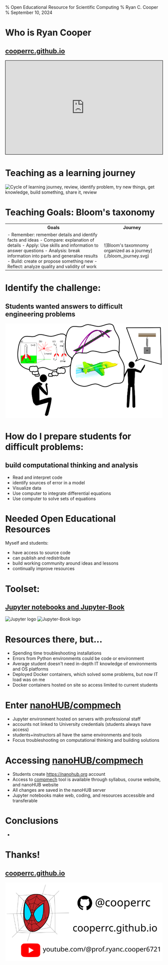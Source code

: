 % Open Educational Resource for Scientific Computing
% Ryan C. Cooper
% September 10, 2024

# Who is Ryan Cooper
## [cooperrc.github.io](https://cooperrc.github.io)

<iframe src="https://cooperrc.github.io" width="100%" height="300" style="border:1px
solid black;">
</iframe>

# Teaching as a learning journey

![Cycle of learning journey, review, identify problem, try new things,
get knowledge, build something, share it,
review](https://cooperrc.github.io/_images/learning-journey.svg)

# Teaching Goals: Bloom's taxonomy

<table>
<tr>
<th>Goals</th>
<th>Journey</th>
</tr>
<tr>
<td style="vertical-align:top">
- Remember: remember details and identify facts and ideas
- Compare: explanation of details
- Apply: Use skills and information to answer questions 
- Analysis: break information into parts and generalise results
- Build: create or propose something new 
- Reflect: analyze quality and validity of work
</td>
<td>
![Bloom's taxomnomy organized as a journey](./bloom_journey.svg)
</td>
</tr>
</table>

# Identify the challenge: 
## Students wanted answers to difficult engineering problems

![Students identify interesting problems for engineers](./student_thinking.svg)

# How do I prepare students for difficult problems:
## build computational thinking and analysis

- Read and interpret code
- identify sources of error in a model
- Visualize data
- Use computer to integrate differential equations
- Use computer to solve sets of equations

# Needed Open Educational Resources

Myself and students:

- have access to source code
- can publish and redistribute
- build working community around ideas and lessons
- continually improve resources

# Toolset:
## [Jupyter notebooks and Jupyter-Book](https://cooperrc.github.io/computational-mechanics)

![Jupyter
logo](https://upload.wikimedia.org/wikipedia/commons/thumb/3/38/Jupyter_logo.svg/1767px-Jupyter_logo.svg.png)
![Jupyter-Book
logo](https://jupyterbook.org/en/stable/_images/logo-square.svg)

# Resources there, but...

- Spending time troubleshooting installations
- Errors from Python environments could be code or environment
- Average student doesn't need in-depth IT knowledge of environments and
  OS platforms
- Deployed Docker containers, which solved some problems, but now IT
  load was on me
- Docker containers hosted on site so access limited to current students
  
# Enter [nanoHUB/compmech](https://nanohub.org/tools/compmech)

- Jupyter environment hosted on servers with professional staff
- accounts not linked to University credentials (students always have access)
- students+instructors all have the same environments and tools
- Focus troubleshooting on computational thinking and building solutions

# Accessing [nanoHUB/compmech](https://nanohub.org/tools/compmech)

- Students create <https://nanohub.org> account
- Access to [compmech](https://nanohub.org/tools/compmech) tool is
  available through syllabus, course website, and nanoHUB website
- All changes are saved in the nanoHUB server
- Jupyter notebooks make  web, coding, and resources accessible and
  transferable
  
  



# Conclusions

- 

# Thanks!

## [cooperrc.github.io](https://cooperrc.github.io)

![Contact Ryan C. Cooper](./thanks.svg)

